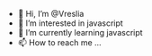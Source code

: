 - 👋 Hi, I’m @Vreslia
- 👀 I’m interested in javascript
- 🌱 I’m currently learning javascript
- 📫 How to reach me ...

<!---
Vreslia/Vreslia is a ✨ special ✨ repository because its `README.md` (this file) appears on your GitHub profile.
You can click the Preview link to take a look at your changes.
--->
